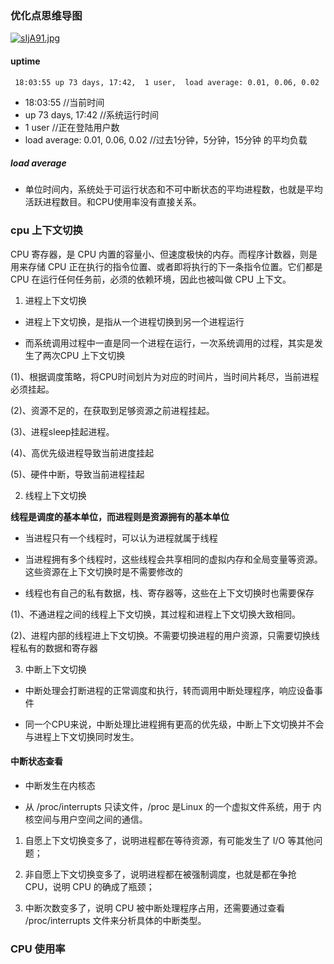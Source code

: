 
### 优化点思维导图

[![sIjA91.jpg](https://s3.ax1x.com/2021/01/22/sIjA91.jpg)](https://imgchr.com/i/sIjA91)

#### uptime

````
 18:03:55 up 73 days, 17:42,  1 user,  load average: 0.01, 0.06, 0.02
````
- 18:03:55 //当前时间
- up 73 days, 17:42 //系统运行时间
- 1 user //正在登陆用户数
- load average: 0.01, 0.06, 0.02 //过去1分钟，5分钟，15分钟 的平均负载

##### load average

- 单位时间内，系统处于可运行状态和不可中断状态的平均进程数，也就是平均活跃进程数目。和CPU使用率没有直接关系。   

### cpu 上下文切换

CPU 寄存器，是 CPU 内置的容量小、但速度极快的内存。而程序计数器，则是用来存储 CPU 正在执行的指令位置、或者即将执行的下一条指令位置。它们都是 CPU 在运行任何任务前，必须的依赖环境，因此也被叫做 CPU 上下文。

1. 进程上下文切换

- 进程上下文切换，是指从一个进程切换到另一个进程运行

- 而系统调用过程中一直是同一个进程在运行，一次系统调用的过程，其实是发生了两次CPU 上下文切换

(1)、根据调度策略，将CPU时间划片为对应的时间片，当时间片耗尽，当前进程必须挂起。

(2)、资源不足的，在获取到足够资源之前进程挂起。

(3)、进程sleep挂起进程。

(4)、高优先级进程导致当前进度挂起

(5)、硬件中断，导致当前进程挂起

2. 线程上下文切换

**线程是调度的基本单位，而进程则是资源拥有的基本单位**

- 当进程只有一个线程时，可以认为进程就属于线程

- 当进程拥有多个线程时，这些线程会共享相同的虚拟内存和全局变量等资源。这些资源在上下文切换时是不需要修改的

- 线程也有自己的私有数据，栈、寄存器等，这些在上下文切换时也需要保存

(1)、不通进程之间的线程上下文切换，其过程和进程上下文切换大致相同。

(2)、进程内部的线程进上下文切换。不需要切换进程的用户资源，只需要切换线程私有的数据和寄存器

3. 中断上下文切换

- 中断处理会打断进程的正常调度和执行，转而调用中断处理程序，响应设备事件

- 同一个CPU来说，中断处理比进程拥有更高的优先级，中断上下文切换并不会与进程上下文切换同时发生。

#### 中断状态查看

- 中断发生在内核态

- 从 /proc/interrupts 只读文件，/proc 是Linux 的一个虚拟文件系统，用于 内核空间与用户空间之间的通信。

1. 自愿上下文切换变多了，说明进程都在等待资源，有可能发生了 I/O 等其他问题；
   
2. 非自愿上下文切换变多了，说明进程都在被强制调度，也就是都在争抢 CPU，说明 CPU 的确成了瓶颈；
   
3. 中断次数变多了，说明 CPU 被中断处理程序占用，还需要通过查看 /proc/interrupts 文件来分析具体的中断类型。

### CPU 使用率



